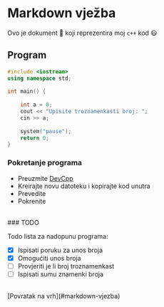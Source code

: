 # Markdown vježba

Ovo je dokument :memo: koji reprezentira moj `c++` kod :smiley:
## Program

```cpp
#include <iostream>
using namespace std;
​
int main() {
​
    int a = 0;
    cout << "Upisite troznamenkasti broj: ";
    cin >> a;
    
    system("pause");
    return 0;
}
```
### Pokretanje programa

- Preuzmite [DevCpp](https://sourceforge.net/projects/orwelldevcpp/)
- Kreirajte novu datoteku i kopirajte kod unutra
- Prevedite
- Pokrenite
<br>
### TODO

Todo lista za nadopunu programa:
- [x] Ispisati poruku za unos broja
- [x] Omogućiti unos broja
- [ ] Provjeriti je li broj troznamenkast
- [ ] Ispisati sumu znamenki broja

<br>
[Povratak na vrh](#markdown-vjezba)
